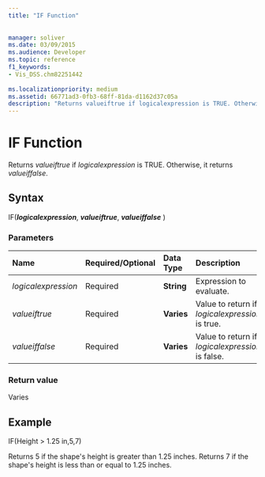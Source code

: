 ```yaml
---
title: "IF Function"
 
 
manager: soliver
ms.date: 03/09/2015
ms.audience: Developer
ms.topic: reference
f1_keywords:
- Vis_DSS.chm82251442
 
ms.localizationpriority: medium
ms.assetid: 66771ad3-0fb3-68ff-81da-d1162d37c05a
description: "Returns valueiftrue if logicalexpression is TRUE. Otherwise, it returns valueiffalse."
---
```


# IF Function

Returns _valueiftrue_ if _logicalexpression_ is TRUE. Otherwise, it returns _valueiffalse_.
  
## Syntax

IF(***logicalexpression***, ***valueiftrue***, ***valueiffalse*** )
  
### Parameters

|**Name**|**Required/Optional**|**Data Type**|**Description**|
|:-----|:-----|:-----|:-----|
| _logicalexpression_ <br/> |Required  <br/> |**String** <br/> |Expression to evaluate. |
| _valueiftrue_ <br/> |Required  <br/> |**Varies** <br/> |Value to return if _logicalexpression_ is true. |
| _valueiffalse_ <br/> |Required  <br/> |**Varies** <br/> | Value to return if _logicalexpression_ is false. |

### Return value

Varies
  
## Example

IF(Height \> 1.25 in,5,7)
  
Returns 5 if the shape's height is greater than 1.25 inches. Returns 7 if the shape's height is less than or equal to 1.25 inches.
  